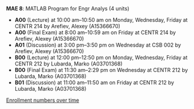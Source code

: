 **MAE 8**: MATLAB Program for Engr Analys (4 units)

- **A00** (Lecture) at 10:00 am–10:50 am on Monday, Wednesday, Friday at CENTR 214 by Arefiev, Alexey (A15366670)
- **A00** (Final Exam) at 8:00 am–10:59 am on Friday at CENTR 214 by Arefiev, Alexey (A15366670)
- **A01** (Discussion) at 3:00 pm–3:50 pm on Wednesday at CSB 002 by Arefiev, Alexey (A15366670)
- **B00** (Lecture) at 12:00 pm–12:50 pm on Monday, Wednesday, Friday at CENTR 212 by Lubarda, Marko (A03701368)
- **B00** (Final Exam) at 11:30 am–2:29 pm on Wednesday at CENTR 212 by Lubarda, Marko (A03701368)
- **B01** (Discussion) at 11:00 am–11:50 am on Friday at CENTR 212 by Lubarda, Marko (A03701368)

[Enrollment numbers over time](./MAE8.tsv)
